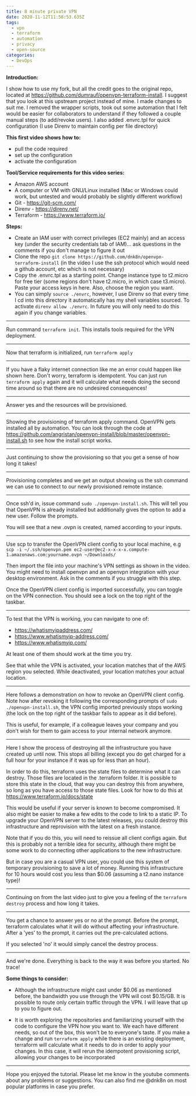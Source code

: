 ```yaml
---
title: 8 minute private VPN
date: 2020-11-12T11:58:53.635Z
tags:
  - vpn
  - terraform
  - automation
  - privacy
  - open-source
categories:
  - DevOps
---
```

**Introduction:**

I show how to use my fork, but all the credit goes to the original repo, located at https://github.com/dumrauf/openvpn-terraform-install. I suggest that you look at this upstream project instead of mine. I made changes to suit me. I removed the wrapper scripts, took out some automation that I felt would be easier for collaborators to understand if they followed a couple manual steps (to add/revoke users). I also added .envrc.tpl for quick configuration (I use Direnv to maintain config per file directory)

<div class="youtube" data-id="ittv-1ya1tc"></div>

**This first video shows how to:**

 - pull the code required
 - set up the configuration
 - activate the configuration

**Tool/Service requirements for this video series:**

 - Amazon AWS account
 - A computer or VM with GNU/Linux installed (Mac or Windows could work, but untested and would probably be slightly different workflow)
 - Git - https://git-scm.com/
 - Direnv - https://direnv.net/
 - Terraform - https://www.terraform.io/

**Steps:**

 - Create an IAM user with correct privileges (EC2 mainly) and an access key (under the security credentials tab of IAM)... ask questions in the comments if you don't manage to figure it out
 - Clone the repo `git clone https://github.com/dnk8n/openvpn-terraform-install` (in the video I use the ssh protocol which would need a github account, etc which is not necessary)
 - Copy the .envrc.tpl as a starting point. Change instance type to t2.micro for free tier (some regions don't have t2.micro, in which case t3.micro). Paste your access keys in here. Also, choose the region you want.
 - You can simply `source ./envrc`, however, I use Direnv so that every time I cd into this directory it automatically has my shell variables sourced. To activate `direnv allow ./envrc`. In future you will only need to do this again if you change variables.

___

<div class="youtube" data-id="hD1Jaqsvrn4"></div>

Run command `terraform init`. This installs tools required for the VPN deployment.

___

<div class="youtube" data-id="jk3b1TbHemI"></div>

Now that terraform is initialized, run `terraform apply`

___

<div class="youtube" data-id="jtGLCmo0DQc"></div>

If you have a flaky internet connection like me an error could happen like shown here. Don't worry, terraform is idempotent. You can just run `terraform apply` again and it will calculate what needs doing the second time around so that there are no undesired consequences!

___

<div class="youtube" data-id="yf5LK85VtmQ"></div>

Answer yes and the resources will be provisioned.

___

<div class="youtube" data-id="51pSCcnMuSw"></div>

Showing the provisioning of terraform apply command. OpenVPN gets installed all by automation. You can look through the code at https://github.com/angristan/openvpn-install/blob/master/openvpn-install.sh to see how the install script works.

___

<div class="youtube" data-id="3JdI6xJwqNI"></div>

Just continuing to show the provisioning so that you get a sense of how long it takes!

___

<div class="youtube" data-id="7ooW3IFkFi4"></div>

Provisioning completes and we get an output showing us the ssh command we can use to connect to our newly provisioned remote instance.

___

<div class="youtube" data-id="svMk6btsk2k"></div>

Once ssh'd in, issue command `sudo ./openvpn-install.sh`. This will tell you that OpenVPN is already installed but additionally gives the option to add a new user. Follow the prompts.

You will see that a new .ovpn is created, named according to your inputs.

___

<div class="youtube" data-id="UA-AqAPY3QY"></div>

Use scp to transfer the OpenVPN client config to your local machine, e.g `scp -i ~/.ssh/openvpn.pem ec2-user@ec2-x-x-x-x.compute-1.amazonaws.com:yourname.ovpn ~/Downloads/`

Then import the file into your machine's VPN settings as shown in the video. You might need to install openvpn and an openvpn integration with your desktop environment. Ask in the comments if you struggle with this step.

Once the OpenVPN client config is imported successfully, you can toggle on the VPN connection. You should see a lock on the top right of the taskbar.

___

<div class="youtube" data-id="8j-u8c9jTF0"></div>

To test that the VPN is working, you can navigate to one of:

 - https://whatismyipaddress.com/
 - https://www.whatismyip-address.com/
 - https://www.whatismyip.com/

At least one of them should work at the time you try.

See that while the VPN is activated, your location matches that of the AWS region you selected. While deactivated, your location matches your actual location.

___

<div class="youtube" data-id="vqgkpjWJXV4"></div>

Here follows a demonstration on how to revoke an OpenVPN client config. Note how after revoking it following the corresponding prompts of `sudo ./openvpn-install.sh`, the VPN config imported previously stops working (the lock on the top right of the taskbar fails to appear as it did before).

This is useful, for example, if a colleague leaves your company and you don't wish for them to gain access to your internal network anymore.

___

<div class="youtube" data-id="bdsu4VljFfg"></div>

Here I show the process of destroying all the infrastructure you have created up until now. This stops all billing (except you do get charged for a full hour for your instance if it was up for less than an hour).

In order to do this, terraform uses the state files to determine what it can destroy. Those files are located in the .terraform folder. It is possible to store this state in the cloud, that way you can destroy this from anywhere, so long as you have access to those state files. Look for how to do this at https://www.terraform.io/docs/state

This would be useful if your server is known to become compromised. It also might be easier to make a few edits to the code to link to a static IP. To upgrade your OpenVPN server to the latest releases, you could destroy this infrastructure and reprovision with the latest on a fresh instance.

Note that if you do this, you will need to reissue all client configs again. But this is probably not a terrible idea for security, although there might be some work to do connecting other applications to the new infrastructure.

But in case you are a casual VPN user, you could use this system of temporary provisioning to save a lot of money. Running this infrastructure for 10 hours would cost you less than $0.06 (assuming a t2.nano instance type)!

___

<div class="youtube" data-id="_40cQo30Y-0"></div>

Continuing on from the last video just to give you a feeling of the `terraform destroy` process and how long it takes.

___

<div class="youtube" data-id="AaM-xsSFiaw"></div>

You get a chance to answer yes or no at the prompt. Before the prompt, terraform calculates what it will do without affecting your infrastructure. After a 'yes' to the prompt, it carries out the pre-calculated actions.

If you selected 'no' it would simply cancel the destroy process.

___

<div class="youtube" data-id="JLwyYFR_Xq4"></div>

And we're done. Everything is back to the way it was before you started. No trace!

**Some things to consider:**

- Although the infrastructure might cast under $0.06 as mentioned before, the bandwidth you use through the VPN will cost $0.15/GB. It is possible to route only certain traffic through the VPN. I will leave that up to you to figure out.

- It is worth exploring the repositories and familiarizing yourself with the code to configure the VPN how you want to. We each have different needs, so out of the box, this won't be to everyone's taste. If you make a change and run `terraform apply` while there is an existing deployment, terraform will calculate what it needs to do in order to apply your changes. In this case, it will rerun the idempotent provisioning script, allowing your changes to be incorporated
___

Hope you enjoyed the tutorial. Please let me know in the youtube comments about any problems or suggestions. You can also find me @dnk8n on most popular platforms in case you prefer.